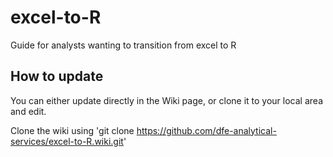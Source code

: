 # excel-to-R
Guide for analysts wanting to transition from excel to R

## How to update
You can either update directly in the Wiki page, or clone it to your local area and edit.

Clone the wiki using
'git clone https://github.com/dfe-analytical-services/excel-to-R.wiki.git'

